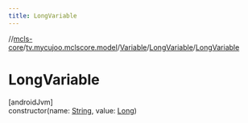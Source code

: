 ```yaml
---
title: LongVariable
---
```

//[mcls-core](../../../../index.html)/[tv.mycujoo.mclscore.model](../../index.html)/[Variable](../index.html)/[LongVariable](index.html)/[LongVariable](-long-variable.html)



# LongVariable



[androidJvm]\
constructor(name: [String](https://kotlinlang.org/api/latest/jvm/stdlib/kotlin/-string/index.html), value: [Long](https://kotlinlang.org/api/latest/jvm/stdlib/kotlin/-long/index.html))




